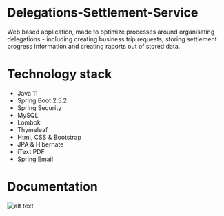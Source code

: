 # Delegations-Settlement-Service
Web based application, made to optimize processes around organisating delegations - including creating business trip requests, storing settlement progress information and creating raports out of stored data.
# Technology stack
- Java 11
- Spring Boot 2.5.2
- Spring Security
- MySQL
- Lombok
- Thymeleaf
- Html, CSS & Bootstrap
- JPA & Hibernate
- iText PDF
- Spring Email
# Documentation
![alt text]([http://url/to/img.png](https://postimg.cc/hJ5cWmv5))
